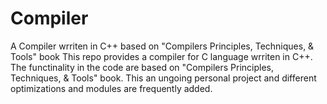 # Compiler
A Compiler wrriten in C++ based on "Compilers Principles, Techniques, &amp; Tools" book
This repo provides a compiler for C language wrriten in C++. The functinality in the code are based on "Compilers Principles, Techniques, &amp; Tools" book. 
This an ungoing personal project and different optimizations and modules are frequently added.
